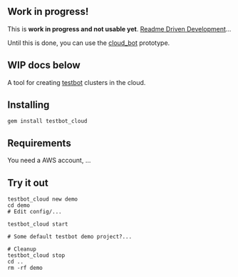Work in progress!
----

This is **work in progress and not usable yet**. [Readme Driven Development](http://tom.preston-werner.com/2010/08/23/readme-driven-development.html)... 

Until this is done, you can use the [cloud_bot](https://github.com/joakimk/cloud_bot) prototype.

WIP docs below
----

A tool for creating [testbot](https://github.com/joakimk/testbot) clusters in the cloud.

Installing
----

    gem install testbot_cloud

Requirements
----

You need a AWS account, ...

Try it out
----

    testbot_cloud new demo
    cd demo
    # Edit config/...
 
    testbot_cloud start

    # Some default testbot demo project?...

    # Cleanup
    testbot_cloud stop
    cd ..
    rm -rf demo

